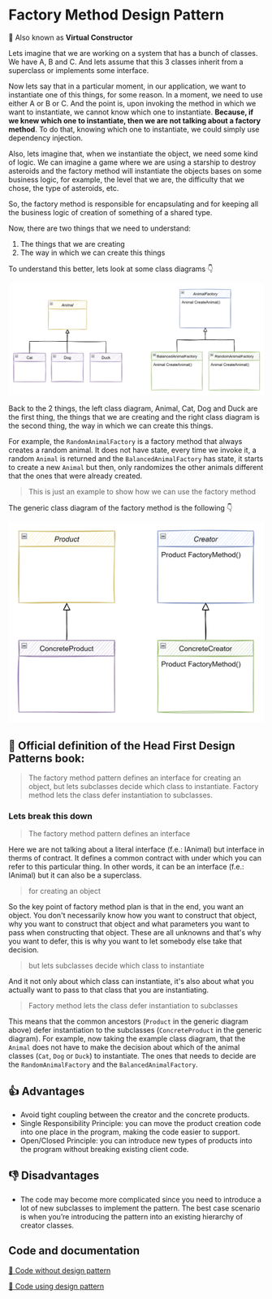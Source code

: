 # Factory Method Design Pattern

📝 Also known as **Virtual Constructor**

Lets imagine that we are working on a system that has a bunch of classes. We have A, B and C. And lets assume that this 3 classes inherit from a superclass or implements some interface.

Now lets say that in a particular moment, in our application, we want to instantiate one of this things, for some reason. In a moment, we need to use either A or B or C. And the point is, upon invoking the method in which we want to instantiate, we cannot know which one to instantiate. **Because, if we knew which one to instantiate, then we are not talking about a factory method**. To do that, knowing which one to instantiate, we could simply use dependency injection.

Also, lets imagine that, when we instantiate the object, we need some kind of logic. We can imagine a game where we are using a starship to destroy asteroids and the factory method will instantiate the objects bases on some business logic, for example, the level that we are, the difficulty that we chose, the type of asteroids, etc.

So, the factory method is responsible for encapsulating and for keeping all the business logic of creation of something of a shared type.

Now, there are two things that we need to understand:
1. The things that we are creating
1. The way in which we can create this things

To understand this better, lets look at some class diagrams 👇

![Example class diagram](../.github/images/FactoryMethodPattern/example-class-diagram.png)

Back to the 2 things, the left class diagram, Animal, Cat, Dog and Duck are the first thing, the things that we are creating and the right class diagram is the second thing, the way in which we can create this things.

For example, the `RandomAnimalFactory` is a factory method that always creates a random animal. It does not have state, every time we invoke it, a random `Animal` is returned and the `BalancedAnimalFactory` has state, it starts to create a new `Animal` but then, only randomizes the other animals different that the ones that were already created.

> This is just an example to show how we can use the factory method

The generic class diagram of the factory method is the following 👇

![Generic class diagram](../.github/images/FactoryMethodPattern/generic-class-diagram.png)

## 📖 Official definition of the **Head First Design Patterns** book:

> The factory method pattern defines an interface for creating an object, but lets subclasses decide which class to instantiate. Factory method lets the class defer instantiation to subclasses.

### Lets break this down

> The factory method pattern defines an interface

Here we are not talking about a literal interface (f.e.: IAnimal) but interface in therms of contract. It defines a common contract with under which you can refer to this particular thing. In other words, it can be an interface (f.e.: IAnimal) but it can also be a superclass.

> for creating an object

So the key point of factory method plan is that in the end, you want an object. You don't necessarily know how you want to construct that object, why you want to construct that object and what parameters you want to pass when constructing that object. These are all unknowns and that's why you want to defer, this is why you want to let somebody else take that decision.

> but lets subclasses decide which class to instantiate

And it not only about which class can instantiate, it's also about what you actually want to pass to that class that you are instantiating.

> Factory method lets the class defer instantiation to subclasses

This means that the common ancestors (`Product` in the generic diagram above) defer instantiation to the subclasses (`ConcreteProduct` in the generic diagram). For example, now taking the example class diagram, that the `Animal` does not have to make the decision about which of the animal classes (`Cat`, `Dog` or `Duck`) to instantiate. The ones that needs to decide are the `RandomAnimalFactory` and the `BalancedAnimalFactory`.

## 👍 Advantages

- Avoid tight coupling between the creator and the concrete products.
- Single Responsibility Principle: you can move the product creation code into one place in the program, making the code easier to support.
- Open/Closed Principle: you can introduce new types of products into the program without breaking existing client code.

## 👎 Disadvantages

- The code may become more complicated since you need to introduce a lot of new subclasses to implement the pattern. The best case scenario is when you’re introducing the pattern into an existing hierarchy of creator classes.

## Code and documentation

[📄 Code without design pattern](./FactoryMethodPattern.WithoutPattern/README.md)

[📄 Code using design pattern](./FactoryMethodPattern.WithPattern/README.md)
